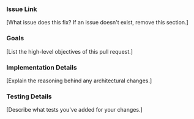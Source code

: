 ### Issue Link
[What issue does this fix? If an issue doesn't exist, remove this section.]

### Goals
[List the high-level objectives of this pull request.]

### Implementation Details
[Explain the reasoning behind any architectural changes.]

### Testing Details
[Describe what tests you've added for your changes.]

